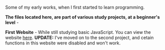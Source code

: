 Some of my early works, when I first started to learn programming.

<b>The files located here, are part of various study projects, at a beginner's level</b> -

<b>First Website</b> - While still studying basic JavaScript. You can view the website <a href="https://o-k-g.github.io/Study-projects/First%20website/index.html">here</a>. <b>UPDATE:</b> I've moved on to the second project, and cetain functions in this website were disabled and won't work.
